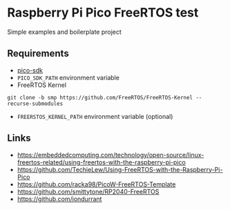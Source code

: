 # Raspberry Pi Pico FreeRTOS test
Simple examples and boilerplate project

## Requirements

* [pico-sdk](https://github.com/raspberrypi/pico-sdk)
* `PICO_SDK_PATH` environment variable
* FreeRTOS Kernel
```shell
git clone -b smp https://github.com/FreeRTOS/FreeRTOS-Kernel --recurse-submodules
```
* `FREERSTOS_KERNEL_PATH` environment variable (optional)


## Links
* https://embeddedcomputing.com/technology/open-source/linux-freertos-related/using-freertos-with-the-raspberry-pi-pico
* https://github.com/TechieLew/Using-FreeRTOS-with-the-Raspberry-Pi-Pico
* https://github.com/racka98/PicoW-FreeRTOS-Template
* https://github.com/smittytone/RP2040-FreeRTOS
* https://github.com/jondurrant